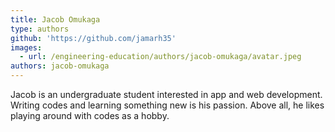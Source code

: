 ```yaml
---
title: Jacob Omukaga
type: authors
github: 'https://github.com/jamarh35'
images:
  - url: /engineering-education/authors/jacob-omukaga/avatar.jpeg
authors: jacob-omukaga
---
```

Jacob is an undergraduate student interested in app and web development. Writing codes and learning something new is his passion. Above all, he likes playing around with codes as a hobby.

